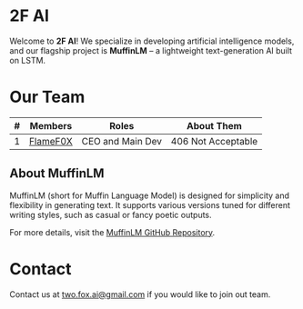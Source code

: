 <!-- Hidden ASCII. ✨ EASTER EGG ✨
```
  ____  _____      _    ___ 
 |___ \|  ___|    / \  |_ _|
   __) | |_      / _ \  | | 
  / __/|  _|    / ___ \ | | 
 |_____|_|     /_/   \_\___|
```-->

# 2F AI

Welcome to **2F AI**! We specialize in developing artificial intelligence models, and our flagship project is **MuffinLM** – a lightweight text-generation AI built on LSTM.

# Our Team
| # | Members                                  | Roles            | About Them         |
|---|------------------------------------------|------------------|--------------------|
| 1 | [FlameF0X](https://github.com/FlameF0X/) | CEO and Main Dev | 406 Not Acceptable |


## About MuffinLM

MuffinLM (short for Muffin Language Model) is designed for simplicity and flexibility in generating text. It supports various versions tuned for different writing styles, such as casual or fancy poetic outputs.

For more details, visit the [MuffinLM GitHub Repository](https://github.com/2F-AI/MuffinLM).

# Contact

Contact us at two.fox.ai@gmail.com if you would like to join out team.

<!--

**Here are some ideas to get you started:**
🧙 Remember, you can do mighty things with the power of [Markdown](https://docs.github.com/github/writing-on-github/getting-started-with-writing-and-formatting-on-github/basic-writing-and-formatting-syntax)
-->
